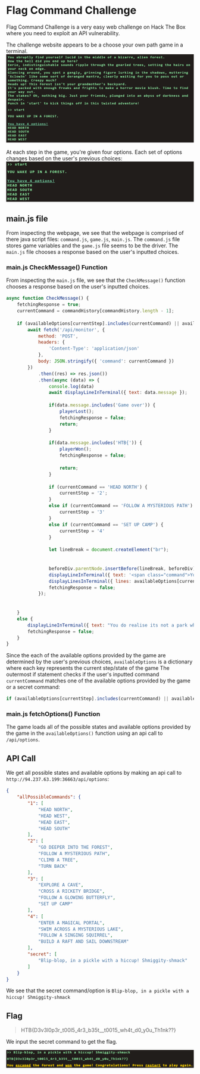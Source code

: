 # Flag Command Challenge
Flag Command Challenge is a very easy web challenge on Hack The Box where you need to exploit an API vulnerability.

The challenge website appears to be a choose your own path game in a terminal.
![Game Terminal](terminal.png)

At each step in the game, you're given four options. Each set of options changes based on the user's previous choices:
![Options](options.png)

## main.js file
From inspecting the webpage, we see that the webpage is comprised of there java script files: `command.js`, `game.js`, `main.js`. The `command.js` file stores game variables and the `game.js` file seems to be the driver. The `main.js` file chooses a response based on the user's inputted choices.

### main.js CheckMessage() Function
From inspecting the `main.js` file, we see that the `CheckMessage()` function chooses a response based on the user's inputted choices. 

```JavaScript
async function CheckMessage() {
    fetchingResponse = true;
    currentCommand = commandHistory[commandHistory.length - 1];

    if (availableOptions[currentStep].includes(currentCommand) || availableOptions['secret'].includes(currentCommand)) {
        await fetch('/api/monitor', {
            method: 'POST',
            headers: {
                'Content-Type': 'application/json'
            },
            body: JSON.stringify({ 'command': currentCommand })
        })
            .then((res) => res.json())
            .then(async (data) => {
                console.log(data)
                await displayLineInTerminal({ text: data.message });

                if(data.message.includes('Game over')) {
                    playerLost();
                    fetchingResponse = false;
                    return;
                }

                if(data.message.includes('HTB{')) {
                    playerWon();
                    fetchingResponse = false;

                    return;
                }

                if (currentCommand == 'HEAD NORTH') {
                    currentStep = '2';
                }
                else if (currentCommand == 'FOLLOW A MYSTERIOUS PATH') {
                    currentStep = '3'
                }
                else if (currentCommand == 'SET UP CAMP') {
                    currentStep = '4'
                }

                let lineBreak = document.createElement("br");


                beforeDiv.parentNode.insertBefore(lineBreak, beforeDiv);
                displayLineInTerminal({ text: '<span class="command">You have 4 options!</span>' })
                displayLinesInTerminal({ lines: availableOptions[currentStep] })
                fetchingResponse = false;
            });


    }
    else {
        displayLineInTerminal({ text: "You do realise its not a park where you can just play around and move around pick from options how are hard it is for you????" });
        fetchingResponse = false;
    }
}
```

Since the each of the available options provided by the game are determined by the user's previous choices, `availableOptions` is a dictionary where each key represents the current step/state of the game The outermost if statement checks if the user's inputted command `currentCommand` matches one of the available options provided by the game or a secret command:

```JavaScript
if (availableOptions[currentStep].includes(currentCommand) || availableOptions['secret'].includes(currentCommand))
```

### main.js fetchOptions() Function
The game loads all of the possible states and available options provided by the game in the `availableOptions()` function using an api call to `/api/options`.

## API Call
We get all possible states and available options by making an api call to `http://94.237.63.199:36663/api/options`:

```JSON
{
    "allPossibleCommands": {
        "1": [
            "HEAD NORTH",
            "HEAD WEST",
            "HEAD EAST",
            "HEAD SOUTH"
        ],
        "2": [
            "GO DEEPER INTO THE FOREST",
            "FOLLOW A MYSTERIOUS PATH",
            "CLIMB A TREE",
            "TURN BACK"
        ],
        "3": [
            "EXPLORE A CAVE",
            "CROSS A RICKETY BRIDGE",
            "FOLLOW A GLOWING BUTTERFLY",
            "SET UP CAMP"
        ],
        "4": [
            "ENTER A MAGICAL PORTAL",
            "SWIM ACROSS A MYSTERIOUS LAKE",
            "FOLLOW A SINGING SQUIRREL",
            "BUILD A RAFT AND SAIL DOWNSTREAM"
        ],
        "secret": [
            "Blip-blop, in a pickle with a hiccup! Shmiggity-shmack"
        ]
    }
}
```

We see that the secret command/option is `Blip-blop, in a pickle with a hiccup! Shmiggity-shmack`


## Flag
> HTB{D3v3l0p3r_t00l5_4r3_b35t__t0015_wh4t_d0_y0u_Th1nk??}

We input the secret command to get the flag.

![Flag](flag.png)
